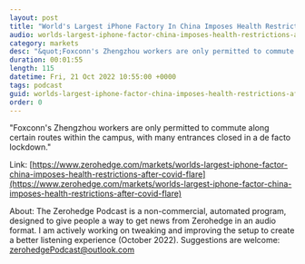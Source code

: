 ```yaml
---
layout: post
title: "World's Largest iPhone Factory In China Imposes Health Restrictions After Covid Flare-Up "
audio: worlds-largest-iphone-factor-china-imposes-health-restrictions-after-covid-flare-0
category: markets
desc: "&quot;Foxconn's Zhengzhou workers are only permitted to commute along certain routes within the campus, with many entrances closed in a de facto lockdown.&quot;"
duration: 00:01:55
length: 115
datetime: Fri, 21 Oct 2022 10:55:00 +0000
tags: podcast
guid: worlds-largest-iphone-factor-china-imposes-health-restrictions-after-covid-flare-0
order: 0
---
```

&quot;Foxconn's Zhengzhou workers are only permitted to commute along certain routes within the campus, with many entrances closed in a de facto lockdown.&quot;

Link: [https://www.zerohedge.com/markets/worlds-largest-iphone-factor-china-imposes-health-restrictions-after-covid-flare](https://www.zerohedge.com/markets/worlds-largest-iphone-factor-china-imposes-health-restrictions-after-covid-flare)

About: The Zerohedge Podcast is a non-commercial, automated program, designed to give people a way to get news from Zerohedge in an audio format.  I am actively working on tweaking and improving the setup to create a better listening experience (October 2022).  Suggestions are welcome: [zerohedgePodcast@outlook.com](mailto:zerohedgePodcast@outlook.com)